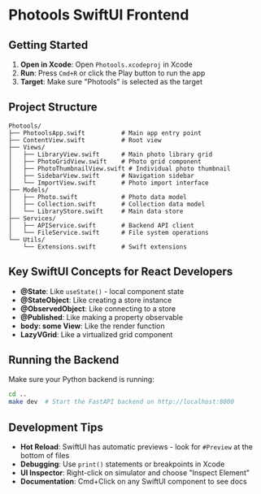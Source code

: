 # Photools SwiftUI Frontend

## Getting Started

1. **Open in Xcode**: Open `Photools.xcodeproj` in Xcode
2. **Run**: Press `Cmd+R` or click the Play button to run the app
3. **Target**: Make sure "Photools" is selected as the target

## Project Structure

```
Photools/
├── PhotoolsApp.swift          # Main app entry point
├── ContentView.swift          # Root view
├── Views/
│   ├── LibraryView.swift      # Main photo library grid
│   ├── PhotoGridView.swift    # Photo grid component
│   ├── PhotoThumbnailView.swift # Individual photo thumbnail
│   ├── SidebarView.swift      # Navigation sidebar
│   └── ImportView.swift       # Photo import interface
├── Models/
│   ├── Photo.swift            # Photo data model
│   ├── Collection.swift       # Collection data model
│   └── LibraryStore.swift     # Main data store
├── Services/
│   ├── APIService.swift       # Backend API client
│   └── FileService.swift      # File system operations
└── Utils/
    └── Extensions.swift       # Swift extensions
```

## Key SwiftUI Concepts for React Developers

- **@State**: Like `useState()` - local component state
- **@StateObject**: Like creating a store instance
- **@ObservedObject**: Like connecting to a store
- **@Published**: Like making a property observable
- **body: some View**: Like the render function
- **LazyVGrid**: Like a virtualized grid component

## Running the Backend

Make sure your Python backend is running:
```bash
cd ..
make dev  # Start the FastAPI backend on http://localhost:8000
```

## Development Tips

- **Hot Reload**: SwiftUI has automatic previews - look for `#Preview` at the bottom of files
- **Debugging**: Use `print()` statements or breakpoints in Xcode
- **UI Inspector**: Right-click on simulator and choose "Inspect Element"
- **Documentation**: Cmd+Click on any SwiftUI component to see docs